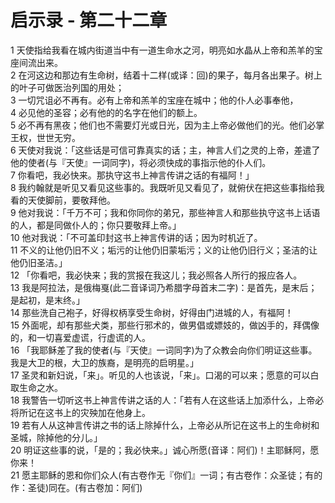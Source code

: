 # 启示录 - 第二十二章
  
 1 天使指给我看在城内街道当中有一道生命水之河，明亮如水晶从上帝和羔羊的宝座间流出来。  
 2 在河这边和那边有生命树，结着十二样(或译：回)的果子，每月各出果子。树上的叶子可做医治列国的用处；  
 3 一切咒诅必不再有。必有上帝和羔羊的宝座在城中；他的仆人必事奉他，  
 4 必见他的圣容；必有他的的名字在他们的额上。  
 5 必不再有黑夜；他们也不需要灯光或日光，因为主上帝必做他们的光。他们必掌王权，世世无穷。  
 6 天使对我说：「这些话是可信可靠真实的话；主，神言人们之灵的上帝，差遣了他的使者(与『天使』一词同字)，将必须快成的事指示他的仆人们。  
 7 你看吧，我必快来。那执守这书上神言传讲之话的有福阿！」  
 8 我约翰就是听见又看见这些事的。我既听见又看见了，就俯伏在把这些事指给我看的天使脚前，要敬拜他。  
 9 他对我说：「千万不可；我和你同你的弟兄，那些神言人和那些执守这书上话语的人，都是同做仆人的；你只要敬拜上帝。」  
 10 他对我说：「不可盖印封这书上神言传讲的话；因为时机近了。  
 11 不义的让他仍旧不义；垢污的让他仍旧蒙垢污；义的让他仍旧行义；圣洁的让他仍旧圣洁。」  
 12 「你看吧，我必快来；我的赏报在我这儿；我必照各人所行的报应各人。  
 13 我是阿拉法，是俄梅戛(此二音译词乃希腊字母首末二字)：是首先，是末后；是起初，是末终。」  
 14 那些洗自己袍子，好得权柄享受生命树，好得由门进城的人，有福阿！  
 15 外面呢，却有那些犬类，那些行邪术的，做男倡或嫖妓的，做凶手的，拜偶像的，和一切喜爱虚谎，行虚谎的人。  
 16 「我耶稣差了我的使者(与『天使』一词同字)为了众教会向你们明证这些事。我是大卫的根，大卫的族裔，是明亮的启明星。」  
 17 圣灵和新妇说，「来」。听见的人也该说，「来」。口渴的可以来；愿意的可以白取生命之水。  
 18 我警告一切听这书上神言传讲之话的人：「若有人在这些话上加添什么，上帝必将所记在这书上的灾殃加在他身上。  
 19 若有人从这神言传讲之书的话上除掉什么，上帝必从所记在这书上的生命树和圣城，除掉他的分儿。」  
 20 明证这些事的说，「是的；我必快来。」诚心所愿(音译：阿们)！主耶稣阿，愿你来！  
 21 愿主耶稣的恩和你们众人(有古卷作无『你们』一词；有古卷作：众圣徒；有的作：圣徒)同在。(有古卷加：阿们)